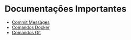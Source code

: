 # Documentações Importantes

- [Commit Messages](../../wiki/Escrevendo-Commits-Messages-Com-Mais-Precisão)<br>
- [Comandos Docker](../../wiki/Comandos-Docker)<br>
- [Comandos Git](../../wiki/Comandos-Git)<br>
